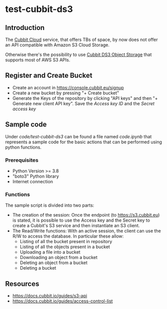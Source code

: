 # test-cubbit-ds3

## Introduction

The [Cubbit Cloud](https://web.cubbit.io/) service, that offers TBs of space, by now does not offer an API compatible with Amazon S3 Cloud Storage.

Otherwise there's the possibility to use [Cubbit DS3 Object Storage](https://console.cubbit.eu/signin) that supports most of AWS S3 APIs.

## Register and Create Bucket

* Create an account in <https://console.cubbit.eu/signup>
* Create a new bucket by pressing "+ Create bucket"
* Generate the Keys of the repository by clicking "API keys" and then "+ Generate new client API key". Save the *Access key ID* and the *Secret access key*

## Sample code

Under *code/test-cubbit-ds3* can be found a file named *code.ipynb* that represents a sample code for the basic actions that can be performed using python functions.

### Prerequisites

* Python Version >= 3.8
* "boto3" Python library
* Internet connection

### Functions

The sample script is divided into two parts:

* The creation of the session: Once the endpoint (to https://s3.cubbit.eu) is stated, it is possible to use the Access key and the Secret key to create a Cubbit's S3 service and then instantiate an S3 client.
* The Read/Write functions: With an active session, the client can use the R/W to access the database. In particular these allow:
  * Listing of all the bucket present in repository
  * Listing of all the objects present in a bucket
  * Uploading a file into a bucket
  * Downloading an object from a bucket
  * Deleting an object from a bucket
  * Deleting a bucket
  
## Resources

* <https://docs.cubbit.io/guides/s3-api>
* <https://docs.cubbit.io/guides/access-control-list>

<!-- EOF -->
